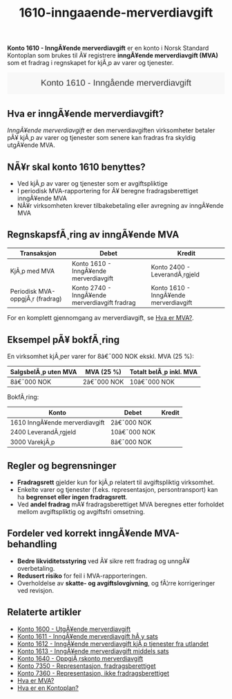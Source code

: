 ﻿---
title: "1610-inngaaende-merverdiavgift"
meta_title: "1610-inngaaende-merverdiavgift"
meta_description: '**Konto 1610 - InngÃ¥ende merverdiavgift** er en konto i Norsk Standard Kontoplan som brukes til Ã¥ registrere **inngÃ¥ende merverdiavgift (MVA)** som et fradra...'
slug: 1610-inngaaende-merverdiavgift
type: blog
layout: pages/single
---

**Konto 1610 - InngÃ¥ende merverdiavgift** er en konto i Norsk Standard Kontoplan som brukes til Ã¥ registrere **inngÃ¥ende merverdiavgift (MVA)** som et fradrag i regnskapet for kjÃ¸p av varer og tjenester.

![Illustrasjon av konto 1610 InngÃ¥ende merverdiavgift](1610-inngaaende-merverdiavgift-image.svg)

## Hva er inngÃ¥ende merverdiavgift?

*InngÃ¥ende merverdiavgift* er den merverdiavgiften virksomheter betaler pÃ¥ kjÃ¸p av varer og tjenester som senere kan fradras fra skyldig utgÃ¥ende MVA.

## NÃ¥r skal konto 1610 benyttes?

* Ved kjÃ¸p av varer og tjenester som er avgiftspliktige
* I periodisk MVA-rapportering for Ã¥ beregne fradragsberettiget inngÃ¥ende MVA
* NÃ¥r virksomheten krever tilbakebetaling eller avregning av inngÃ¥ende MVA

## RegnskapsfÃ¸ring av inngÃ¥ende MVA

| Transaksjon                               | Debet                                     | Kredit                         |
|-------------------------------------------|-------------------------------------------|--------------------------------|
| KjÃ¸p med MVA                              | Konto 1610 - InngÃ¥ende merverdiavgift     | Konto 2400 - LeverandÃ¸rgjeld   |
| Periodisk MVA-oppgjÃ¸r (fradrag)           | Konto 2740 - InngÃ¥ende merverdiavgift fradrag | Konto 1610 - InngÃ¥ende merverdiavgift |

For en komplett gjennomgang av merverdiavgift, se [Hva er MVA?](/blogs/regnskap/hva-er-moms-mva "Hva er MVA? MVA-regnskapsfÃ¸ring og merverdiavgift").

## Eksempel pÃ¥ bokfÃ¸ring

En virksomhet kjÃ¸per varer for 8â€¯000 NOK ekskl. MVA (25 %):

| SalgsbelÃ¸p uten MVA | MVA (25 %) | Totalt belÃ¸p inkl. MVA |
|---------------------|------------|-------------------------|
| 8â€¯000 NOK           | 2â€¯000 NOK  | 10â€¯000 NOK             |

BokfÃ¸ring:

| Konto                                | Debet      | Kredit     |
|--------------------------------------|------------|------------|
| 1610 InngÃ¥ende merverdiavgift        | 2â€¯000 NOK  |            |
| 2400 LeverandÃ¸rgjeld                 | 10â€¯000 NOK |            |
| 3000 VarekjÃ¸p                        | 8â€¯000 NOK  |            |

## Regler og begrensninger

* **Fradragsrett** gjelder kun for kjÃ¸p relatert til avgiftspliktig virksomhet.
* Enkelte varer og tjenester (f.eks. representasjon, persontransport) kan ha **begrenset eller ingen fradragsrett**.
* Ved **andel fradrag** mÃ¥ fradragsberettiget MVA beregnes etter forholdet mellom avgiftspliktig og avgiftsfri omsetning.

## Fordeler ved korrekt inngÃ¥ende MVA-behandling

* **Bedre likviditetsstyring** ved Ã¥ sikre rett fradrag og unngÃ¥ overbetaling.
* **Redusert risiko** for feil i MVA-rapporteringen.
* Overholdelse av **skatte- og avgiftslovgivning**, og fÃ¦rre korrigeringer ved revisjon.

## Relaterte artikler

* [Konto 1600 - UtgÃ¥ende merverdiavgift](/blogs/kontoplan/1600-utgaende-merverdiavgift "Konto 1600 - UtgÃ¥ende merverdiavgift")
* [Konto 1611 - InngÃ¥ende merverdiavgift hÃ¸y sats](/blogs/kontoplan/1611-inngaaende-merverdiavgift-hoy-sats "Konto 1611 - InngÃ¥ende merverdiavgift hÃ¸y sats")
* [Konto 1612 - InngÃ¥ende merverdiavgift kjÃ¸p tjenester fra utlandet](/blogs/kontoplan/1612-inngaaende-merverdiavgift-kjop-tjen-fra-utlandet "Konto 1612 - InngÃ¥ende merverdiavgift kjÃ¸p tjenester fra utlandet")
* [Konto 1613 - InngÃ¥ende merverdiavgift middels sats](/blogs/kontoplan/1613-inngaaende-merverdiavgift-middels-sats "Konto 1613 - InngÃ¥ende merverdiavgift middels sats")
* [Konto 1640 - OppgjÃ¸rskonto merverdiavgift](/blogs/kontoplan/1640-oppgjorskonto-merverdiavgift "Konto 1640 - OppgjÃ¸rskonto merverdiavgift")
* [Konto 7350 - Representasjon, fradragsberettiget](/blogs/kontoplan/7350-representasjon-fradragsberettiget "Konto 7350 - Representasjon, fradragsberettiget")
* [Konto 7360 - Representasjon, ikke fradragsberettiget](/blogs/kontoplan/7360-representasjon-ikke-fradragsberettiget "Konto 7360 - Representasjon, ikke fradragsberettiget")
* [Hva er MVA?](/blogs/regnskap/hva-er-moms-mva "Hva er MVA? MVA-regnskapsfÃ¸ring og merverdiavgift")
* [Hva er en Kontoplan?](/blogs/regnskap/hva-er-kontoplan "Hva er en Kontoplan? Komplett Guide til Kontoplaner i Norsk Regnskap")
